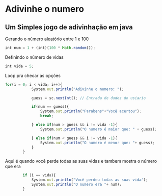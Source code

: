 # Adivinhe o numero

## Um Simples jogo de adivinhação em java


Gerando o número aleatório entre 1 e 100
```javascript
int num = 1 + (int)(100 * Math.random());
```

Definindo o número de vidas
```javascript
int vida = 5;
```

Loop pra checar as opções
```javascript
for(i = 0; i < vida; i++){
            System.out.println("Adivinhe o numero: ");

            guess = sc.nextInt(); // Entrada de dados do usiario

            if(num == guess){
                System.out.println("Parabens"+"Você acertou");
                break;

            } else if(num > guess && i != vida -1){
                System.out.println("O numero é maior que: " + guess);

            } else if(num < guess && i != vida -1){
                System.out.println("O numero é menor que: "+ guess);
            }
        }
```

Aqui é quando você perde todas as suas vidas e tambem mostra o número que era
```javascript
        if (i == vida){
            System.out.println("Você perdeu todas as suas vida");
            System.out.println("O numero era "+ num);
        }
```
